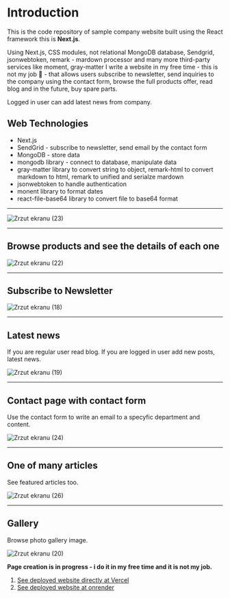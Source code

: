 # Introduction

This is the code repository of sample company website built using the React framework this is **Next.js**.

Using Next.js, CSS modules, not relational MongoDB database, Sendgrid, jsonwebtoken, remark - mardown processor and many more third-party services like moment, gray-matter I write a website in my free time - this is not my job 🙁 - that allows users subscribe to newsletter, send inquiries to the company using the contact form, browse the full products offer, read blog and in the future, buy spare parts. 

Logged in user can add latest news from company.

## Web Technologies
- Next.js
- SendGrid - subscribe to newsletter, send email by the contact form
- MongoDB - store data
- mongodb library - connect to database, manipulate data
- gray-matter library to convert string to object, remark-html to convert markdown to html, remark to unified and serialze mardown
- jsonwebtoken to handle authentication
- monent library to format dates
- react-file-base64 library to convert file to base64 format

---

![Zrzut ekranu (23)](https://user-images.githubusercontent.com/45161412/203322541-0798a147-ac60-4bcd-b91e-ecca9dd1524d.png)

---
## Browse products and see the details of each one

![Zrzut ekranu (22)](https://user-images.githubusercontent.com/45161412/203322575-f4cdce7b-7211-4700-91c1-0eaa45e20c6c.png)

---
## Subscribe to Newsletter

![Zrzut ekranu (18)](https://user-images.githubusercontent.com/45161412/203322689-75a79035-cdb6-4767-b445-866c642f5c0a.png)

---
## Latest news

If you are regular user read blog. If you are logged in user add new posts, latest news.

![Zrzut ekranu (19)](https://user-images.githubusercontent.com/45161412/203322718-88dfba3b-4f93-41bd-90eb-2be9be3f008f.png)

---
## Contact page with contact form

Use the contact form to write an email to a specyfic department and content.

![Zrzut ekranu (24)](https://user-images.githubusercontent.com/45161412/203322779-c64918af-bdcc-4172-972d-35ea39021cc9.png)

---
## One of many articles

See featured articles too.

![Zrzut ekranu (26)](https://user-images.githubusercontent.com/45161412/203322926-b2156606-af76-4f04-a10d-217c259a3937.png)

---
## Gallery

Browse photo gallery image.

![Zrzut ekranu (20)](https://user-images.githubusercontent.com/45161412/203322945-b1050939-b4dd-4fc8-9678-fb757fb701d8.png)

**Page creation is in progress - i do it in my free time and it is not my job.**


1. [See deployed website directly at Vercel](https://nextjs-website-weld.vercel.app/)
2. [See deployed website at onrender](https://nextjs-website-bcrj.onrender.com)

